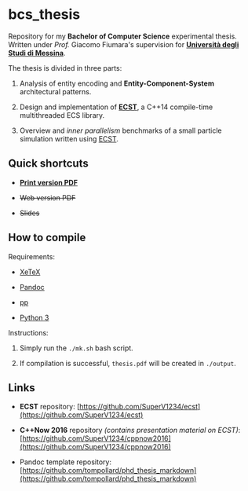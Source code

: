 # bcs_thesis

Repository for my **Bachelor of Computer Science** experimental thesis. Written under *Prof.* Giacomo Fiumara's supervision for [**Università degli Studi di Messina**](https//unime.it).

The thesis is divided in three parts:

1. Analysis of entity encoding and **Entity-Component-System** architectural patterns. 

2. Design and implementation of [**ECST**](https://github.com/SuperV1234/ecst), a C++14 compile-time multithreaded ECS library.

3. Overview and *inner parallelism* benchmarks of a small particle simulation written using [ECST](https://github.com/SuperV1234/ecst).


## Quick shortcuts

* [**Print version PDF**](https://github.com/SuperV1234/bcs_thesis/blob/master/final/print_version.pdf)

* ~~Web version PDF~~

* ~~Slides~~


## How to compile

Requirements:

* [XeTeX](https://www.sharelatex.com/learn/XeLaTeX)

* [Pandoc](http://pandoc.org/)

* [pp](https://github.com/CDSoft/pp)

* [Python 3](https://www.python.org/)

Instructions:

1. Simply run the `./mk.sh` bash script.

2. If compilation is successful, `thesis.pdf` will be created in `./output`.



## Links

* **ECST** repository:
[https://github.com/SuperV1234/ecst](https://github.com/SuperV1234/ecst)

* **C++Now 2016** repository *(contains presentation material on ECST)*:
[https://github.com/SuperV1234/cppnow2016](https://github.com/SuperV1234/cppnow2016)

* Pandoc template repository: [https://github.com/tompollard/phd_thesis_markdown](https://github.com/tompollard/phd_thesis_markdown)